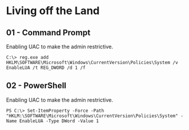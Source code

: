 # Living off the Land

## 01 - Command Prompt

Enabling UAC to make the admin restrictive.

```
C:\> reg.exe add HKLM\SOFTWARE\Microsoft\Windows\CurrentVersion\Policies\System /v EnableLUA /t REG_DWORD /d 1 /f
```

## 02 - PowerShell

Enabling UAC to make the admin restrictive.

```
PS C:\> Set-ItemProperty -Force -Path "HKLM:\SOFTWARE\Microsoft\Windows\CurrentVersion\Policies\System" -Name EnableLUA -Type DWord -Value 1
```